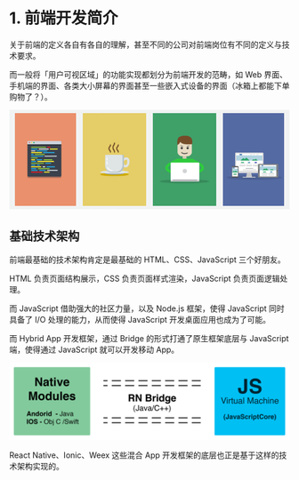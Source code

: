 # 1. 前端开发简介

关于前端的定义各自有各自的理解，甚至不同的公司对前端岗位有不同的定义与技术要求。

而一般将「用户可视区域」的功能实现都划分为前端开发的范畴，如 Web 界面、手机端的界面、各类大小屏幕的界面甚至一些嵌入式设备的界面（冰箱上都能下单购物了？）。

![&#x8981;&#x4EAB;&#x53D7;&#x5F00;&#x53D1;&#x8FC7;&#x7A0B;](.gitbook/assets/basic-front-end-development-tips-for-students-assist-software.png)

## 基础技术架构

前端最基础的技术架构肯定是最基础的 HTML、CSS、JavaScript 三个好朋友。

HTML 负责页面结构展示，CSS 负责页面样式渲染，JavaScript 负责页面逻辑处理。

而 JavaScript 借助强大的社区力量，以及 Node.js 框架，使得 JavaScript 同时具备了 I/O 处理的能力，从而使得 JavaScript 开发桌面应用也成为了可能。

而 Hybrid App 开发框架，通过 Bridge 的形式打通了原生框架底层与 JavaScript 端，使得通过 JavaScript 就可以开发移动 App。

![JavaScript Bridge](.gitbook/assets/rn-architecture.png)

React Native、Ionic、Weex 这些混合 App 开发框架的底层也正是基于这样的技术架构实现的。

